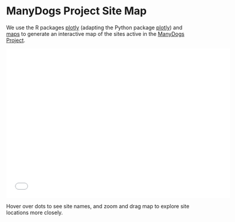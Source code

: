 # ManyDogs Project Site Map

We use the R packages [plotly](https://plotly-r.com) (adapting the Python package [plotly](https://plotly.com/)) and [maps](https://CRAN.R-project.org/package=maps) to generate an interactive map of the sites active in the [ManyDogs Project](https://manydogsproject.github.io/).


<iframe height="400" width="600" src="all_labs.html" title="Interactive map of labs" alt="Map of world with dots representing the location of each ManyDogs lab." style="border:none;" ></iframe>

Hover over dots to see site names, and zoom and drag map to explore site locations more closely.

